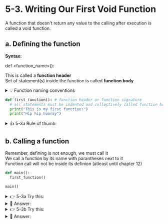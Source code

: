 # 5-3. Writing Our First Void Function

A function that doesn't return any value to the calling after execution is called a void function.

## a. Defining the function
**Syntax:**  

def <function_name>():  

This is called a **function header**  
Set of statement(s) inside the function is called **function body**

<details>
  <summary>
    💡 Function naming conventions
  </summary>
  Same rules when naming variables apply here<br><br>
- cannot use Python’s keywords<br>
- cannot contain spaces<br>
- cannot use any special characters except underscore<br>
- can use numbers as long as it doesn't start with a number<br>
- uppercase and lowercase characters are distinct
</details>

```python
def first_function(): # function header or function signature
  # all statements must be indented and collectively called function body
  print("This is my first function!")
  print("Hip hip hooray")

```

<details>
  <summary>
    👍 5-3a Rule of thumb:
  </summary>
Always define a function at ZERO indent position<br>
  Until we get to chapter 10
</details>

## b. Calling a function
Remember, defining is not enough, we must call it  
We call a function by its name with parantheses next to it  
Function call will not be inside its definion (atleast until chapter 12)

```python
def main():
  first_function()

main()
```


<details>
  <summary>
    👉 5-3a Try this:
  </summary>
  Define a function named second_function and inside the function body have two print statements to print<br><br>
  I am in second function<br>
  I will call third function
</details>


<details>
  <summary>
    👀 Answer:
  </summary>
def second_function():<br>
&ensp;print("I am in main")<br>
&ensp;print("I will call third function")
</details>


<details>
  <summary>
    👉 5-3b Try this:
  </summary>
  Call the second_function in main() after the call to first_function
</details>


<details>
  <summary>
    👀 Answer:
  </summary>
def main():<br>
&ensp;first_function()<br>
&ensp;second_function()<br><br>
main()
</details>
